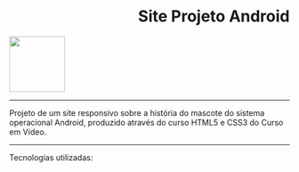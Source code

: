 <div style = "text-align: right"><h1> Site Projeto Android </h1></div>

<img src="https://cdn.jsdelivr.net/gh/devicons/devicon/icons/android/android-original-wordmark.svg" width = 100px />
<hr>
Projeto de um site responsivo sobre a história do mascote do sistema operacional Android, produzido através do curso HTML5 e CSS3 do Curso em Vídeo. 

<hr>
Tecnologias utilizadas:

